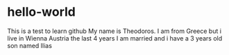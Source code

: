 # hello-world
This is a test to learn github
My name is Theodoros.
I am from Greece but i live in Wienna Austria the last 4 years
I am married and i have a 3 years old son named Ilias
